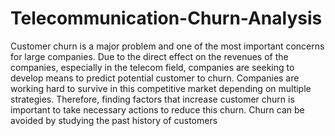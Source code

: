 # Telecommunication-Churn-Analysis
Customer churn is a major problem and one of the most important concerns for large companies. Due to the direct effect on the revenues of the companies, especially in the telecom field, companies are seeking to develop means to predict potential customer to churn. Companies are working hard to survive in this competitive market depending on multiple strategies. Therefore, finding factors that increase customer churn is important to take necessary actions to reduce this churn. Churn can be avoided by studying the past history of customers
